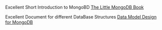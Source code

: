Excellent Short Introduction to MongoBD [The Little MongoDB Book](http://openmymind.net/mongodb.pdf)

Excellent Document for different DataBase Structures [Data Model Design for MongoDB](http://docs.mongodb.org/master/MongoDB-data-models-guide.pdf)
